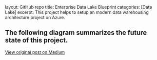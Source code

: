 layout: GitHub repo
title:  Enterprise Data Lake Blueprint
categories: [Data Lake]
excerpt: This project helps to setup an modern data warehousing architecture project on Azure.

The following diagram summarizes the future state of this project.
---



[View original post on Medium](https://github.com/sarathsasidharan/edl-blueprint)
